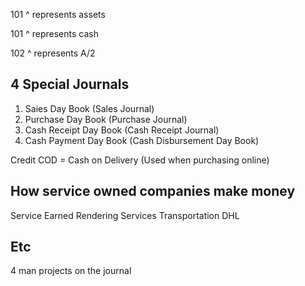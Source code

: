 101
^ represents assets

101
    ^ represents cash
	
102
	^ represents A/2
	
## 4 Special Journals
1. Saies Day Book (Sales Journal)
2. Purchase Day Book (Purchase Journal)
3. Cash Receipt Day Book (Cash Receipt Journal)
4. Cash Payment Day Book (Cash Disbursement Day Book)

Credit
COD = Cash on Delivery (Used when purchasing online)

## How service owned companies make money
Service Earned
	Rendering Services
		Transportation
		DHL


## Etc

4 man projects on the journal


